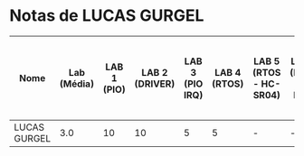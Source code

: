 # Notas de LUCAS GURGEL

| Nome | Lab (Média) | LAB 1 (PIO) | LAB 2 (DRIVER) | LAB 3 (PIO IRQ) | LAB 4 (RTOS) | LAB 5 (RTOS - HC-SR04) | LAB 6 (RTOS - IMU) | LAB 7 (RTOS - LCD-LVGL) | LAB 8 (TC - RTC - RTT) | LAB 9 (RTOS - MUTEX) | LAB 10 (WIFI) |
| --- | --- | --- | --- | --- | --- | --- | --- | --- | --- | --- | --- |
| LUCAS GURGEL | 3.0 | 10 | 10 | 5 | 5 | - | - | - | - | - | - |
